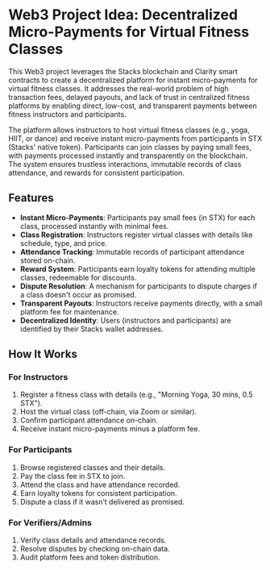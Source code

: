 # Web3 Project Idea: Decentralized Micro-Payments for Virtual Fitness Classes

This Web3 project leverages the Stacks blockchain and Clarity smart contracts to create a decentralized platform for instant micro-payments for virtual fitness classes. It addresses the real-world problem of high transaction fees, delayed payouts, and lack of trust in centralized fitness platforms by enabling direct, low-cost, and transparent payments between fitness instructors and participants.

The platform allows instructors to host virtual fitness classes (e.g., yoga, HIIT, or dance) and receive instant micro-payments from participants in STX (Stacks' native token). Participants can join classes by paying small fees, with payments processed instantly and transparently on the blockchain. The system ensures trustless interactions, immutable records of class attendance, and rewards for consistent participation.

## Features
- **Instant Micro-Payments**: Participants pay small fees (in STX) for each class, processed instantly with minimal fees.
- **Class Registration**: Instructors register virtual classes with details like schedule, type, and price.
- **Attendance Tracking**: Immutable records of participant attendance stored on-chain.
- **Reward System**: Participants earn loyalty tokens for attending multiple classes, redeemable for discounts.
- **Dispute Resolution**: A mechanism for participants to dispute charges if a class doesn't occur as promised.
- **Transparent Payouts**: Instructors receive payments directly, with a small platform fee for maintenance.
- **Decentralized Identity**: Users (instructors and participants) are identified by their Stacks wallet addresses.

## How It Works
### For Instructors
1. Register a fitness class with details (e.g., "Morning Yoga, 30 mins, 0.5 STX").
2. Host the virtual class (off-chain, via Zoom or similar).
3. Confirm participant attendance on-chain.
4. Receive instant micro-payments minus a platform fee.

### For Participants
1. Browse registered classes and their details.
2. Pay the class fee in STX to join.
3. Attend the class and have attendance recorded.
4. Earn loyalty tokens for consistent participation.
5. Dispute a class if it wasn’t delivered as promised.

### For Verifiers/Admins
1. Verify class details and attendance records.
2. Resolve disputes by checking on-chain data.
3. Audit platform fees and token distribution.

